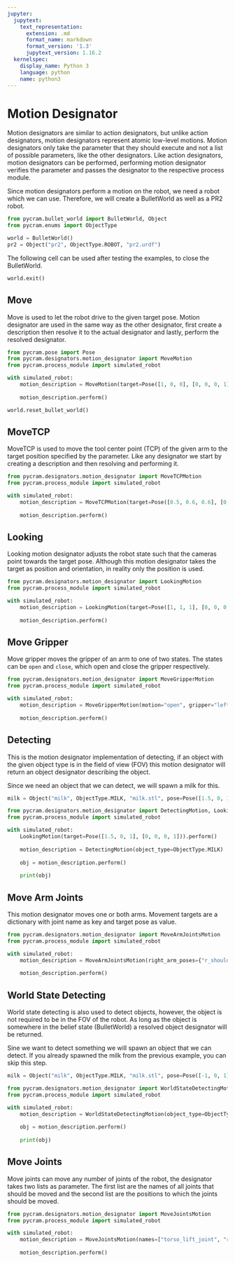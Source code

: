 ```yaml
---
jupyter:
  jupytext:
    text_representation:
      extension: .md
      format_name: markdown
      format_version: '1.3'
      jupytext_version: 1.16.2
  kernelspec:
    display_name: Python 3
    language: python
    name: python3
---
```


# Motion Designator
Motion designators are similar to action designators, but unlike action designators, motion designators represent atomic low-level motions. Motion designators only take the parameter that they should execute and not a list of possible parameters, like the other designators. Like action designators, motion designators can be performed, performing motion designator verifies the parameter and passes the designator to the respective process module. 

Since motion designators perform a motion on the robot, we need a robot which we can use. Therefore, we will create a BulletWorld as well as a PR2 robot.

```python
from pycram.bullet_world import BulletWorld, Object
from pycram.enums import ObjectType

world = BulletWorld()
pr2 = Object("pr2", ObjectType.ROBOT, "pr2.urdf")
```

The following cell can be used after testing the examples, to close the BulletWorld.

```python
world.exit()
```

## Move
Move is used to let the robot drive to the given target pose. Motion designator are used in the same way as the other designator, first create a description then resolve it to the actual designator and lastly, perform the resolved designator. 

```python
from pycram.pose import Pose
from pycram.designators.motion_designator import MoveMotion
from pycram.process_module import simulated_robot

with simulated_robot:
    motion_description = MoveMotion(target=Pose([1, 0, 0], [0, 0, 0, 1]))
    
    motion_description.perform()
```

```python
world.reset_bullet_world()
```

## MoveTCP
MoveTCP is used to move the tool center point (TCP) of the given arm to the target position specified by the parameter. Like any designator we start by creating a description and then resolving and performing it.

```python
from pycram.designators.motion_designator import MoveTCPMotion
from pycram.process_module import simulated_robot

with simulated_robot:
    motion_description = MoveTCPMotion(target=Pose([0.5, 0.6, 0.6], [0, 0, 0, 1]), arm="left")
    
    motion_description.perform()
```

## Looking
Looking motion designator adjusts the robot state such that the cameras point towards the target pose. Although this motion designator takes the target as position and orientation, in reality only the position is used. 

```python
from pycram.designators.motion_designator import LookingMotion
from pycram.process_module import simulated_robot

with simulated_robot:
    motion_description = LookingMotion(target=Pose([1, 1, 1], [0, 0, 0, 1]))
    
    motion_description.perform()
```

## Move Gripper
Move gripper moves the gripper of an arm to one of two states. The states can be ```open``` and ```close```, which open and close the gripper respectively.

```python
from pycram.designators.motion_designator import MoveGripperMotion
from pycram.process_module import simulated_robot

with simulated_robot:
    motion_description = MoveGripperMotion(motion="open", gripper="left")
    
    motion_description.perform()
```

## Detecting 
This is the motion designator implementation of detecting, if an object with the given object type is in the field of view (FOV) this motion designator will return an object designator describing the object.

Since we need an object that we can detect, we will spawn a milk for this.

```python
milk = Object("milk", ObjectType.MILK, "milk.stl", pose=Pose([1.5, 0, 1]))
```

```python
from pycram.designators.motion_designator import DetectingMotion, LookingMotion
from pycram.process_module import simulated_robot

with simulated_robot:
    LookingMotion(target=Pose([1.5, 0, 1], [0, 0, 0, 1])).perform()
    
    motion_description = DetectingMotion(object_type=ObjectType.MILK)
    
    obj = motion_description.perform()
    
    print(obj)
```

## Move Arm Joints
This motion designator moves one or both arms. Movement targets are a dictionary with joint name as key and target pose as value. 

```python
from pycram.designators.motion_designator import MoveArmJointsMotion
from pycram.process_module import simulated_robot

with simulated_robot:
    motion_description = MoveArmJointsMotion(right_arm_poses={"r_shoulder_pan_joint": -0.7})
    
    motion_description.perform()
```

## World State Detecting
World state detecting is also used to detect objects, however, the object is not required to be in the FOV of the robot. As long as the object is somewhere in the belief state (BulletWorld) a resolved object designator will be returned.

Sine we want to detect something we will spawn an object that we can detect. If you already spawned the milk from the previous example, you can skip this step.

```python
milk = Object("milk", ObjectType.MILK, "milk.stl", pose=Pose([-1, 0, 1]))
```

```python
from pycram.designators.motion_designator import WorldStateDetectingMotion
from pycram.process_module import simulated_robot

with simulated_robot:
    motion_description = WorldStateDetectingMotion(object_type=ObjectType.MILK)
    
    obj = motion_description.perform()
    
    print(obj)
```

## Move Joints
Move joints can move any number of joints of the robot, the designator takes two lists as parameter. The first list are the names of all joints that should be moved and the second list are the positions to which the joints should be moved.

```python
from pycram.designators.motion_designator import MoveJointsMotion
from pycram.process_module import simulated_robot

with simulated_robot:
    motion_description = MoveJointsMotion(names=["torso_lift_joint", "r_shoulder_pan_joint"], positions=[0.2, -1.2])
    
    motion_description.perform()
```
